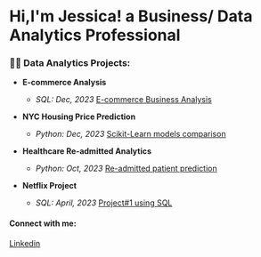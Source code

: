 # Hi,I'm Jessica! a Business/ Data Analytics Professional

### 👨‍💻 Data Analytics Projects:

- <b> E-commerce Analysis </b>
  - *SQL: Dec, 2023* [E-commerce Business Analysis](https://github.com/eshentong/E-Commerce-Analysis/tree/main)

- <b> NYC Housing Price Prediction </b>
  - *Python: Dec, 2023* [Scikit-Learn models comparison](https://github.com/eshentong/NYC-HousingPricePrediction/tree/main)
 
- <b>Healthcare Re-admitted Analytics</b>
  - *Python: Oct, 2023* [Re-admitted patient prediction](https://github.com/eshentong/healthcare-readmission/tree/main)

- <b>Netflix Project</b>
  - *SQL: April, 2023* [Project#1 using SQL](https://github.com/eshentong/AnalyticsProject-1/tree/main)


 #### Connect with me:
[Linkedin](https://www.linkedin.com/in/jessica-tong-233350157/)

